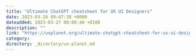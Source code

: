 ```yaml
---
title: "Ultimate ChatGPT cheatsheet for UX UI Designers"
date: 2023-03-26 09:47:38 +0000
dateadded: 2023-03-27 00:00:40 +0100
description: ""
link: "https://uxplanet.org/ultimate-chatgpt-cheatsheet-for-ux-ui-designers-63c813fc859a?source=rss----819cc2aaeee0---4"
category:
directory: _directory/ux-planet.md
---
```

